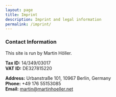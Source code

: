 ```yaml
---
layout: page
title: Imprint
description: Imprint and legal information
permalink: /imprint/
---
```


### Contact Information

This site is run by Martin Höller.

**Tax ID:** 14/349/03017<br>
**VAT ID:** DE327815220

**Address:** Urbanstraße 101, 10967 Berlin, Germany<br>
**Phone:** +49 176 55153085<br>
**Email:** martin@martinhoeller.net